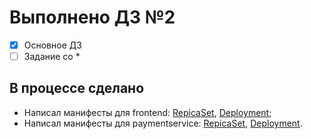 # Выполнено ДЗ №2

- [X] Основное ДЗ
- [ ] Задание со *

## В процессе сделано

- Написал манифесты для frontend: [RepicaSet](./frontend-replicaset.yaml), [Deployment](./frontend-deployment.yaml);
- Написал манифесты для paymentservice: [RepicaSet](./paymentservice-replicaset.yaml), [Deployment](./paymentservice-deployment.yaml).
